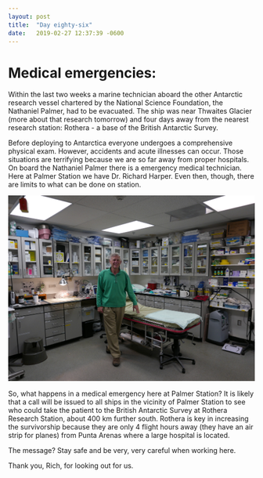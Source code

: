 ```yaml
---
layout: post
title:  "Day eighty-six"
date:   2019-02-27 12:37:39 -0600
---
```

# Medical emergencies:   
Within the last two weeks a marine technician aboard the other Antarctic research vessel chartered by the National Science Foundation, the Nathaniel Palmer, had to be evacuated. The ship was near Thwaites Glacier (more about that research tomorrow) and four days away from the nearest research station: Rothera - a base of the British Antarctic Survey. 

Before deploying to Antarctica everyone undergoes a comprehensive physical exam. However, accidents and acute illnesses can occur. Those situations are terrifying because we are so far away from proper hospitals. On board the Nathaniel Palmer there is a emergency medical technician. Here at Palmer Station we have Dr. Richard Harper. Even then, though, there are limits to what can be done on station.

![Richard Harper and medical office](/assets/blog_photos/190227/P1110008.jpg)

So, what happens in a medical emergency here at Palmer Station? It is likely that a call will be issued to all ships in the vicinity of Palmer Station to see who could take the patient to the British Antarctic Survey at Rothera Research Station, about 400 km further south. Rothera is key in increasing the survivorship because they are only 4 flight hours away (they have an air strip for planes) from Punta Arenas where a large hospital is located. 

The message? Stay safe and be very, very careful when working here.

Thank you, Rich, for looking out for us.
